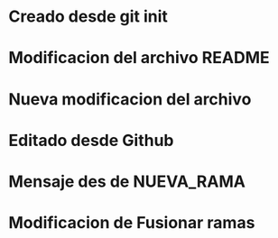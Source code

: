 # Creado desde git init
# Modificacion del archivo README 
# Nueva modificacion del archivo
# Editado desde Github
# Mensaje des de NUEVA_RAMA
# Modificacion de Fusionar ramas
